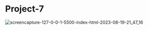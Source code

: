# Project-7

![screencapture-127-0-0-1-5500-index-html-2023-08-19-21_47_16](https://github.com/Krisheditz03/Project-7/assets/135522095/e11095e9-21d8-4e4d-904b-a0016546a0cc)
